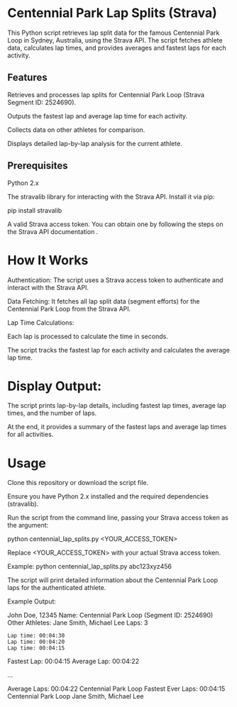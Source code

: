 # Centennial Park Lap Splits (Strava) # 

This Python script retrieves lap split data for the famous Centennial Park Loop in Sydney, Australia, using the Strava API. The script fetches athlete data, calculates lap times, and provides averages and fastest laps for each activity.

## Features

Retrieves and processes lap splits for Centennial Park Loop (Strava Segment ID: 2524690).

Outputs the fastest lap and average lap time for each activity.

Collects data on other athletes for comparison.

Displays detailed lap-by-lap analysis for the current athlete.

## Prerequisites

Python 2.x

The stravalib library for interacting with the Strava API. Install it via pip:

pip install stravalib


A valid Strava access token. You can obtain one by following the steps on the Strava API documentation
.

# How It Works

Authentication: The script uses a Strava access token to authenticate and interact with the Strava API.

Data Fetching: It fetches all lap split data (segment efforts) for the Centennial Park Loop from the Strava API.

Lap Time Calculations:

Each lap is processed to calculate the time in seconds.

The script tracks the fastest lap for each activity and calculates the average lap time.

# Display Output:

The script prints lap-by-lap details, including fastest lap times, average lap times, and the number of laps.

At the end, it provides a summary of the fastest laps and average lap times for all activities.

# Usage

Clone this repository or download the script file.

Ensure you have Python 2.x installed and the required dependencies (stravalib).

Run the script from the command line, passing your Strava access token as the argument:

python centennial_lap_splits.py <YOUR_ACCESS_TOKEN>


Replace <YOUR_ACCESS_TOKEN> with your actual Strava access token.

Example:
python centennial_lap_splits.py abc123xyz456


The script will print detailed information about the Centennial Park Loop laps for the authenticated athlete.

Example Output:

John Doe, 12345
Name: Centennial Park Loop (Segment ID: 2524690)
Other Athletes: Jane Smith, Michael Lee
Laps: 3

    Lap time: 00:04:30
    Lap time: 00:04:20
    Lap time: 00:04:15

Fastest Lap: 00:04:15
Average Lap: 00:04:22

...

Average Laps:
00:04:22 Centennial Park Loop 
Fastest Ever Laps:
00:04:15 Centennial Park Loop Jane Smith, Michael Lee

